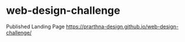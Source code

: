 # web-design-challenge
Published Landing Page
https://prarthna-design.github.io/web-design-challenge/